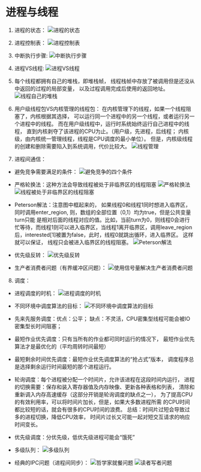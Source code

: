 # 进程与线程

1. 进程的状态：
![进程的状态](进程的状态.png)

2. 进程控制表：
![进程控制表](进程控制表.png)

3. 中断执行步骤:
![中断执行步骤](中断执行步骤.png)

4. 进程VS线程:
![进程VS线程](进程VS线程.png)

5. 每个线程都拥有自己的堆栈，即堆栈帧，
线程栈帧中存放了被调用但是还没从中返回的过程的局部变量，
以及过程调用完成后使用的返回地址。
![线程自己的堆栈](线程自己的堆栈.png)

6. 用户级线程包VS内核管理的线程包：
在内核管理下的线程，如果一个线程阻塞了，内核根据其选择，
可以运行同一个进程中的另一个线程，或者运行另一个进程中的线程。
而在用户级线程中，运行时系统始终运行自己进程中的线程，
直到内核剥夺了该进程的CPU为止。（用户级，先进程，后线程；
内核级，由内核统一管理线程，线程是CPU调度的最小单位）。
但是，内核级线程的创建和删除需要陷入到系统调用，代价比较大。
![线程管理](线程管理.png)

7. 进程间通信：
 - 避免竞争需要满足的条件：
 ![避免竞争的四个条件](避免竞争的四个条件.png)
 
 - 严格轮换法：这种方法会导致线程被处于非临界区的线程阻塞
 ![严格轮换法](严格轮换法.png)
 ![线程被处于非临界区的线程阻塞](线程被处于非临界区的线程阻塞.png)
 
 - Peterson解法：注意图中框起来的，
 如果线程0和线程1同时想进入临界区，同时调用enter_region,
 则，数组的全部位置（0,1）均为true，但是公共变量turn只能
 是相对后面的线程对应的值。比如，当前turn为0，则线程0会进行
 忙等待，而线程1则可以进入临界区，当线程1离开临界区，调用leave_region
 后，interested[1]被置为false，此时，线程0就跳出循环，进入临界区。
 这样就可以保证， 线程只会被进入临界区的线程阻塞。
 ![Peterson解法](Peterson解法.png)
 
 - 优先级反转：
 ![优先级反转](优先级反转.png)
 
 - 生产者消费者问题（有界缓冲区问题）：
 ![使用信号量解决生产者消费者问题](使用信号量解决生产者消费者问题.png)
 
8. 调度：

 - 进程调度的时机：
 ![进程调度的时机](进程调度的时机.png)
 
 - 不同环境中调度算法的目标：
 ![不同环境中调度算法的目标](不同环境中调度算法的目标.png)
 
 - 先来先服务调度：优点：公平；
 缺点：不灵活，CPU密集型线程可能会被IO密集型长时间阻塞；
 
 - 最短作业优先调度：只有当所有的作业都可同时运行的情况下，
 最短作业优先算法才是最优化的（平均周转时间最短）
 
 - 最短剩余时间优先调度：最短作业优先调度算法的“抢占式”版本，
 调度程序总是选择剩余运行时间最短的那个进程运行。
 
 - 轮询调度：每个进程被分配一个时间片，允许该进程在这段时间内运行，
 进程的切换需要：保存和装入寄存器值及内存映像、更新各种表格和列表，
 清除和重新调入内存高速缓存（这部分开销是轮询调度的缺点之一），
 为了提高CPU的有效利用率，可以将时间片加长，但是，如果大多数进程所需
 的CPU时间都比较短的话，就会有很多的CPU时间的浪费。
 总结：时间片过短会导致过多的进程切换，降低CPU效率，
 时间片过长又可能一起对短交互请求的响应时间变长。
 
 - 优先级调度：分优先级，低优先级进程可能会“饿死”
 
 - 多级队列：
 ![多级队列](多级队列.png)
 
 - 经典的IPC问题（进程间同步）：
 ![哲学家就餐问题](哲学家就餐问题.png)
 ![读者写者问题](读者写者问题.png)
 
 
 
 

